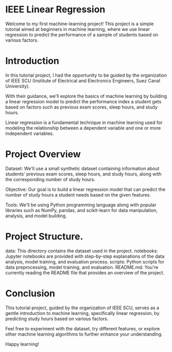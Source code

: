 # IEEE Linear Regression

Welcome to my first machine-learning project! This project is a simple tutorial aimed at beginners in machine learning, where we use linear regression to predict the performance of a sample of students based on various factors.

# Introduction
In this tutorial project, I had the opportunity to be guided by the organization of IEEE SCU (Institute of Electrical and Electronics Engineers, Suez Canal University). 

With their guidance, we'll explore the basics of machine learning by building a linear regression model to predict the performance index a student gets based on factors such as previous exam scores, sleep hours, and study hours.

Linear regression is a fundamental technique in machine learning used for modeling the relationship between a dependent variable and one or more independent variables.

# Project Overview

Dataset: We'll use a small synthetic dataset containing information about students' previous exam scores, sleep hours, and study hours, along with the corresponding number of study hours.

Objective: Our goal is to build a linear regression model that can predict the number of study hours a student needs based on the given features.

Tools: We'll be using Python programming language along with popular libraries such as NumPy, pandas, and scikit-learn for data manipulation, analysis, and model building.

# Project Structure.

data: This directory contains the dataset used in the project.
notebooks: Jupyter notebooks are provided with step-by-step explanations of the data analysis, model training, and evaluation process.
scripts: Python scripts for data preprocessing, model training, and evaluation.
README.md: You're currently reading the README file that provides an overview of the project.

# Conclusion
This tutorial project, guided by the organization of IEEE SCU, serves as a gentle introduction to machine learning, specifically linear regression, by predicting study hours based on various factors. 

Feel free to experiment with the dataset, try different features, or explore other machine learning algorithms to further enhance your understanding.

Happy learning!
